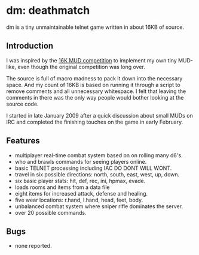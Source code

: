 dm: deathmatch
==============

dm is a tiny unmaintainable telnet game written in about 16KB of source.

Introduction
------------

I was inspired by the [16K MUD competition](http://www.andreasen.org/16k.shtml)
to implement my own tiny MUD-like, even though the original competition was long
over.

The source is full of macro madness to pack it down into the necessary space.
And my count of 16KB is based on running it through a script to remove comments
and all unnecessary whitespace. I felt that leaving the comments in there was
the only way people would bother looking at the source code.

I started in late January 2009 after a quick discussion about small MUDs on IRC
and completed the finishing touches on the game in early February.

Features
--------
 * multiplayer real-time combat system based on on rolling many d6's.
 * who and brawls commands for seeing players online.
 * basic TELNET processing including IAC DO DONT WILL WONT.
 * travel in six possible directions: north, south, east, west, up, down.
 * six basic player stats: hit, def, rec, ini, hpmax, evade.
 * loads rooms and items from a data file
 * eight items for increased attack, defense and healing.
 * five wear locations: r.hand, l.hand, head, feet, body.
 * unbalanced combat system where sniper rifle dominates the server.
 * over 20 possible commands.

Bugs
----
 * none reported.
